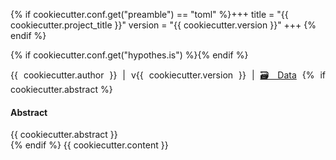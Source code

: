 {% if cookiecutter.conf.get("preamble") == "toml" %}+++
title = "{{ cookiecutter.project_title }}"
version = "{{ cookiecutter.version }}"
+++
{% endif %}
<link rel="stylesheet" href="/tables.css"/>
<link rel="stylesheet" href="/examples.css"/>
<link rel="stylesheet" href="/glossing.css"/>
<link rel="stylesheet" href="/alignment.css"/>
<link rel="stylesheet" href="/toc.css"/>
<script src="/examples.js"></script>
<script src="/glossing.js"></script>
<script src="/crossref.js"></script>
<script src="/alignment.js"></script>

{% if cookiecutter.conf.get("hypothes.is") %}<script src="https://hypothes.is/embed.js" async></script>{% endif %}

<article style="max-width: 80ch; text-align: justify;">
    <div style="display: inline;" class="author">{{ cookiecutter.author }}</div> |
    <div style="display: inline;" class="version">v{{ cookiecutter.version }}</div> |
    <div style="display: inline;" class="appendix"> <a href="{{ cookiecutter.appendix }}" >🗃️ Data</a></div>
    {% if cookiecutter.abstract %}<div class="abstract">
        <h4>Abstract</h4>
        {{ cookiecutter.abstract }}
    </div>
    {% endif %} {{ cookiecutter.content }}
    <script>{{cookiecutter.glossing_abbrevs}}</script>
</article>

<script>
    numberExamples();
    numberSections();
    numberCaptions();
    resolveCrossrefs();
</script>

<script>
    var alignments = document.getElementsByClassName("alignment");
    for (var i = 0, alignment; (alignment = alignments[i]); i++) {
        alignment.innerHTML = plotWord(alignment.innerHTML, "span");
    }
</script>
